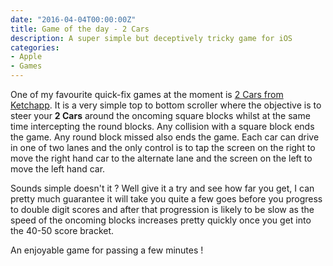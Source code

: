 ```yaml
---
date: "2016-04-04T00:00:00Z"
title: Game of the day - 2 Cars
description: A super simple but deceptively tricky game for iOS
categories:
- Apple
- Games
---
```

One of my favourite quick-fix games at the moment is [2 Cars from Ketchapp](https://geo.itunes.apple.com/gb/app/2-cars/id936839198?mt=8&at=1000lbQg). It is a very simple top to bottom scroller where the objective is to steer your **2 Cars** around the oncoming square blocks whilst at the same time intercepting the round blocks. Any collision with a square block ends the game. Any round block missed also ends the game. Each car can drive in one of two lanes and the only control is to tap the screen on the right to move the right hand car to the alternate lane and the screen on the left to move the left hand car.

Sounds simple doesn't it ? Well give it a try and see how far you get, I can pretty much guarantee it will take you quite a few goes before you progress to double digit scores and after that progression is likely to be slow as the speed of the oncoming blocks increases pretty quickly once you get into the 40-50 score bracket.

An enjoyable game for passing a few minutes !